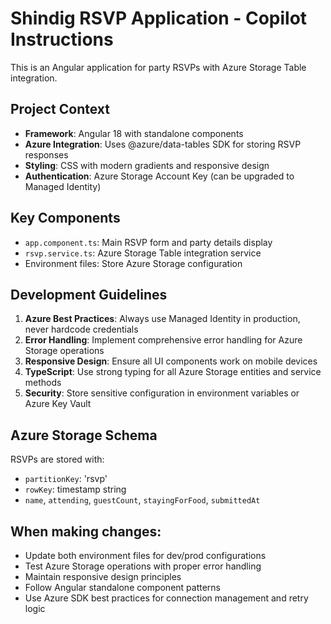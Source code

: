 <!-- Use this file to provide workspace-specific custom instructions to Copilot. For more details, visit https://code.visualstudio.com/docs/copilot/copilot-customization#_use-a-githubcopilotinstructionsmd-file -->

# Shindig RSVP Application - Copilot Instructions

This is an Angular application for party RSVPs with Azure Storage Table integration.

## Project Context

- **Framework**: Angular 18 with standalone components
- **Azure Integration**: Uses @azure/data-tables SDK for storing RSVP responses
- **Styling**: CSS with modern gradients and responsive design
- **Authentication**: Azure Storage Account Key (can be upgraded to Managed Identity)

## Key Components

- `app.component.ts`: Main RSVP form and party details display
- `rsvp.service.ts`: Azure Storage Table integration service
- Environment files: Store Azure Storage configuration

## Development Guidelines

1. **Azure Best Practices**: Always use Managed Identity in production, never hardcode credentials
2. **Error Handling**: Implement comprehensive error handling for Azure Storage operations
3. **Responsive Design**: Ensure all UI components work on mobile devices
4. **TypeScript**: Use strong typing for all Azure Storage entities and service methods
5. **Security**: Store sensitive configuration in environment variables or Azure Key Vault

## Azure Storage Schema

RSVPs are stored with:
- `partitionKey`: 'rsvp'
- `rowKey`: timestamp string
- `name`, `attending`, `guestCount`, `stayingForFood`, `submittedAt`

## When making changes:

- Update both environment files for dev/prod configurations
- Test Azure Storage operations with proper error handling
- Maintain responsive design principles
- Follow Angular standalone component patterns
- Use Azure SDK best practices for connection management and retry logic
